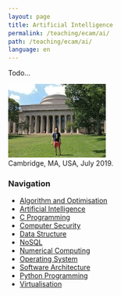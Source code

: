 ```yaml
---
layout: page
title: Artificial Intelligence
permalink: /teaching/ecam/ai/
path: /teaching/ecam/ai/
language: en
---
```


<div class="page-col-wrapper">
  <div class="page-col page-col-1">
    <p>Todo...</p>
  </div>
  <div class="page-col page-col-2">
    <p><img src="/images/cambridge.jpg" alt="Cambridge, MA, USA, July
    2019." width="200" height="150"><br>
    Cambridge, MA, USA, July 2019.</p>
    <h3>Navigation</h3>
    <ul class="navigation">
      <li><a href="/teaching/ecam/algopti/">Algorithm and Optimisation</a></li>
      <li><a href="/teaching/ecam/ai/">Artificial Intelligence</a></li>
      <li><a href="/teaching/ecam/c/">C Programming</a></li>
      <li><a href="/teaching/ecam/security/">Computer Security</a></li>
      <li><a href="/teaching/ecam/datastruct/">Data Structure</a></li>
      <li><a href="/teaching/ecam/nosql/">NoSQL</a></li>
      <li><a href="/teaching/ecam/numcomp/">Numerical Computing</a></li>
      <li><a href="/teaching/ecam/os/">Operating System</a></li>
      <li><a href="/teaching/ecam/softarch/">Software Architecture</a></li>
      <li><a href="/teaching/ecam/python/">Python Programming</a></li>
      <li><a href="/teaching/ecam/virtualisation/">Virtualisation</a></li>
    </ul>
  </div>
</div>
